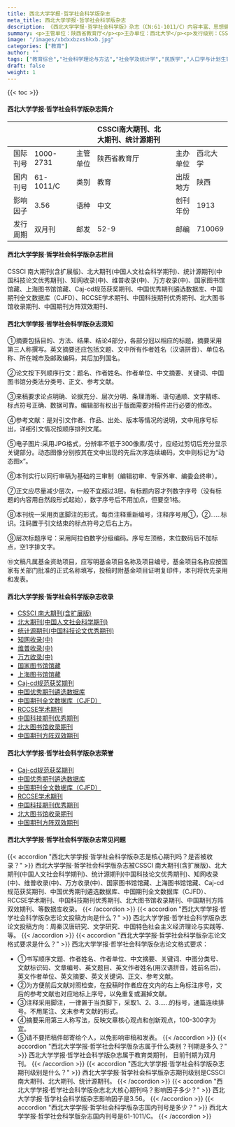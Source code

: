 ```yaml
---
title: 西北大学学报·哲学社会科学版杂志
meta_title: 西北大学学报·哲学社会科学版杂志
description: 《西北大学学报·哲学社会科学版》杂志（CN:61-1011/C）内容丰富、思想健康，1913年创刊，目前以双月刊形式发行，刊物对外积极扩大宣传，致力于提高杂志质量与影响。它面向全国高校师生、社会科学研究者以及相关领域的专业人士，提供了一个发表哲学、社会学、政治学、经济学、法学、教育学、文学等领域研究成果的平台。该期刊通常以季刊的形式出版，内容涵盖哲学和各分支学科的前沿研究，致力于推动哲学社会科学的研究和学术交流。 《西北大学学报·哲学社会科学版》致力于促进哲学社会科学理论的创新和发展，鼓励原创性研究，特别是对当代中国社会经济发展有深刻影响的课题进行深入探讨。它旨在通过发表高质量的学术论文、研究报告、学术评论等形式，为哲学社会科学的学术研究和实践应用提供交流平台。 该杂志坚持学术性、前瞻性和实用性的原则，关注哲学社会科学研究的前沿问题和热点话题，倡导跨学科的综合性研究。它鼓励学者们采用多元化的研究方法，包括定性研究和定量研究，以及实证研究和理论研究，以期为哲学社会科学的发展贡献新的视角和思考。
summary: <p>主管单位：陕西省教育厅</p><p>主办单位：西北大学</p><p>发行级别：CSSCI南大期刊、北大期刊、统计源期刊</p><p>发行周期：双月刊</p>
image: "/images/xbdxxbzxshkxb.jpg"
categories: ["教育"]
author: ""
tags: ["教育综合","社会科学理论与方法","社会学及统计学","民族学","人口学与计划生育","人才学与劳动科学","教育理论与教育管理","学前教育","初等教育","中等教育","高等教育","职业教育","成人教育与特殊教育","体育",]
draft: false
weight: 1
---
```


{{< toc >}}

#### 西北大学学报·哲学社会科学版杂志简介
|               |                               |               | CSSCI南大期刊、北大期刊、统计源期刊        |               |                           |
| ------------: | :---------------------------- | ------------: | :---------------------------- | ------------: | :------------------------ |
| 国际刊号      | 1000-2731   | 主管单位      | 陕西省教育厅     | 主办单位      | 西北大学     |
| 国内刊号      | 61-1011/C        | 类别          | 教育       | 出版地方      | 陕西           |
| 影响因子      | 3.56        | 语种          | 中文             | 创刊年份      | 1913    |
| 发行周期      | 双月刊    | 邮发          | 52-9              | 邮编          | 710069      |

#### 西北大学学报·哲学社会科学版杂志栏目
<span>CSSCI 南大期刊(含扩展版)</span>、<span>北大期刊(中国人文社会科学期刊)</span>、<span>统计源期刊(中国科技论文优秀期刊)</span>、<span>知网收录(中)</span>、<span>维普收录(中)</span>、<span>万方收录(中)</span>、<span>国家图书馆馆藏</span>、<span>上海图书馆馆藏</span>、<span>Caj-cd规范获奖期刊</span>、<span>中国优秀期刊遴选数据库</span>、<span>中国期刊全文数据库（CJFD）</span>、<span>RCCSE学术期刊</span>、<span>中国科技期刊优秀期刊</span>、<span>北大图书馆收录期刊</span>、<span>中国期刊方阵双效期刊</span>、

#### 西北大学学报·哲学社会科学版杂志须知
<p><p>
	①摘要包括目的、方法、结果、结论4部分，各部分冠以相应的标题，摘要采用第三人称撰写。英文摘要还应包括文题、文中所有作者姓名（汉语拼音）、单位名称、所在城市及邮政编码，其后加列国名。
</p><p>
	②论文按下列顺序行文：题名、作者姓名、作者单位、中文摘要、关键词、中国图书馆分类法分类号、正文、参考文献。
</p><p>
	③来稿要求论点明确、论据充分、层次分明、条理清晰、语句通顺、文字精练、标点符号正确、数据可靠。编辑部有权出于版面需要对稿件进行必要的修改。
</p><p>
	④参考文献：是对引文作者、作品、出处、版本等情况的说明，文中用序号标出，详细引文情况按顺序排列文尾。
</p><p>
	⑤电子图片:采用JPG格式，分辨率不低于300像素/英寸，应经过剪切后充分显示关键部分。动态图像分别按其在文中出现的先后次序连续编码，文中则标记为“动态图x”。
</p><p>
	⑥本刊实行以同行审稿为基础的三审制（编辑初审、专家外审、编委会终审）。
</p><p>
	⑦正文应尽量减少层次，一般不宜超过3层。有标题内容才列数字序号（没有标题的内容用自然段形式起始），数字序号后不用加点，但要空1格。
</p><p>
	⑧本刊统一采用页底脚注的形式，每页注释重新编号，注释序号用①，②……标识。注码置于引文结束的标点符号之后右上方。
</p><p>
	⑨层次标题序号：采用阿拉伯数字分级编码。序号左顶格，末位数码后不加标点，空1字排文字。
</p><p>
	⑩文稿凡属基金资助项目，应写明基金项目名称及项目编号，基金项目名称应按国家有关部门批准的正式名称填写，投稿时附基金项目证明复印件，本刊将优先录用和发表。
</p></p>


#### 西北大学学报·哲学社会科学版杂志收录
<ul>
    <li class="inline-block">
        <a class="bg-theme-light hover:bg-primary dark:bg-darkmode-theme-light dark:hover:bg-darkmode-primary dark:hover:text-dark m-1 block rounded px-3 py-1 hover:text-white" href="#西北大学学报·哲学社会科学版杂志收录">
        CSSCI 南大期刊(含扩展版)
        </a>
    </li>
    <li class="inline-block">
        <a class="bg-theme-light hover:bg-primary dark:bg-darkmode-theme-light dark:hover:bg-darkmode-primary dark:hover:text-dark m-1 block rounded px-3 py-1 hover:text-white" href="#西北大学学报·哲学社会科学版杂志收录">
        北大期刊(中国人文社会科学期刊)
        </a>
    </li>
    <li class="inline-block">
        <a class="bg-theme-light hover:bg-primary dark:bg-darkmode-theme-light dark:hover:bg-darkmode-primary dark:hover:text-dark m-1 block rounded px-3 py-1 hover:text-white" href="#西北大学学报·哲学社会科学版杂志收录">
        统计源期刊(中国科技论文优秀期刊)
        </a>
    </li>
    <li class="inline-block">
        <a class="bg-theme-light hover:bg-primary dark:bg-darkmode-theme-light dark:hover:bg-darkmode-primary dark:hover:text-dark m-1 block rounded px-3 py-1 hover:text-white" href="#西北大学学报·哲学社会科学版杂志收录">
        知网收录(中)
        </a>
    </li>
    <li class="inline-block">
        <a class="bg-theme-light hover:bg-primary dark:bg-darkmode-theme-light dark:hover:bg-darkmode-primary dark:hover:text-dark m-1 block rounded px-3 py-1 hover:text-white" href="#西北大学学报·哲学社会科学版杂志收录">
        维普收录(中)
        </a>
    </li>
    <li class="inline-block">
        <a class="bg-theme-light hover:bg-primary dark:bg-darkmode-theme-light dark:hover:bg-darkmode-primary dark:hover:text-dark m-1 block rounded px-3 py-1 hover:text-white" href="#西北大学学报·哲学社会科学版杂志收录">
        万方收录(中)
        </a>
    </li>
    <li class="inline-block">
        <a class="bg-theme-light hover:bg-primary dark:bg-darkmode-theme-light dark:hover:bg-darkmode-primary dark:hover:text-dark m-1 block rounded px-3 py-1 hover:text-white" href="#西北大学学报·哲学社会科学版杂志收录">
        国家图书馆馆藏
        </a>
    </li>
    <li class="inline-block">
        <a class="bg-theme-light hover:bg-primary dark:bg-darkmode-theme-light dark:hover:bg-darkmode-primary dark:hover:text-dark m-1 block rounded px-3 py-1 hover:text-white" href="#西北大学学报·哲学社会科学版杂志收录">
        上海图书馆馆藏
        </a>
    </li>
    <li class="inline-block">
        <a class="bg-theme-light hover:bg-primary dark:bg-darkmode-theme-light dark:hover:bg-darkmode-primary dark:hover:text-dark m-1 block rounded px-3 py-1 hover:text-white" href="#西北大学学报·哲学社会科学版杂志收录">
        Caj-cd规范获奖期刊
        </a>
    </li>
    <li class="inline-block">
        <a class="bg-theme-light hover:bg-primary dark:bg-darkmode-theme-light dark:hover:bg-darkmode-primary dark:hover:text-dark m-1 block rounded px-3 py-1 hover:text-white" href="#西北大学学报·哲学社会科学版杂志收录">
        中国优秀期刊遴选数据库
        </a>
    </li>
    <li class="inline-block">
        <a class="bg-theme-light hover:bg-primary dark:bg-darkmode-theme-light dark:hover:bg-darkmode-primary dark:hover:text-dark m-1 block rounded px-3 py-1 hover:text-white" href="#西北大学学报·哲学社会科学版杂志收录">
        中国期刊全文数据库（CJFD）
        </a>
    </li>
    <li class="inline-block">
        <a class="bg-theme-light hover:bg-primary dark:bg-darkmode-theme-light dark:hover:bg-darkmode-primary dark:hover:text-dark m-1 block rounded px-3 py-1 hover:text-white" href="#西北大学学报·哲学社会科学版杂志收录">
        RCCSE学术期刊
        </a>
    </li>
    <li class="inline-block">
        <a class="bg-theme-light hover:bg-primary dark:bg-darkmode-theme-light dark:hover:bg-darkmode-primary dark:hover:text-dark m-1 block rounded px-3 py-1 hover:text-white" href="#西北大学学报·哲学社会科学版杂志收录">
        中国科技期刊优秀期刊
        </a>
    </li>
    <li class="inline-block">
        <a class="bg-theme-light hover:bg-primary dark:bg-darkmode-theme-light dark:hover:bg-darkmode-primary dark:hover:text-dark m-1 block rounded px-3 py-1 hover:text-white" href="#西北大学学报·哲学社会科学版杂志收录">
        北大图书馆收录期刊
        </a>
    </li>
    <li class="inline-block">
        <a class="bg-theme-light hover:bg-primary dark:bg-darkmode-theme-light dark:hover:bg-darkmode-primary dark:hover:text-dark m-1 block rounded px-3 py-1 hover:text-white" href="#西北大学学报·哲学社会科学版杂志收录">
        中国期刊方阵双效期刊
        </a>
    </li>
</ul>



#### 西北大学学报·哲学社会科学版杂志荣誉
<ul>
    <li class="inline-block">
        <a class="bg-theme-light hover:bg-primary dark:bg-darkmode-theme-light dark:hover:bg-darkmode-primary dark:hover:text-dark m-1 block rounded px-3 py-1 hover:text-white" href="#西北大学学报·哲学社会科学版杂志荣誉">
        Caj-cd规范获奖期刊
        </a>
    </li>
    <li class="inline-block">
        <a class="bg-theme-light hover:bg-primary dark:bg-darkmode-theme-light dark:hover:bg-darkmode-primary dark:hover:text-dark m-1 block rounded px-3 py-1 hover:text-white" href="#西北大学学报·哲学社会科学版杂志荣誉">
        中国优秀期刊遴选数据库
        </a>
    </li>
    <li class="inline-block">
        <a class="bg-theme-light hover:bg-primary dark:bg-darkmode-theme-light dark:hover:bg-darkmode-primary dark:hover:text-dark m-1 block rounded px-3 py-1 hover:text-white" href="#西北大学学报·哲学社会科学版杂志荣誉">
        中国期刊全文数据库（CJFD）
        </a>
    </li>
    <li class="inline-block">
        <a class="bg-theme-light hover:bg-primary dark:bg-darkmode-theme-light dark:hover:bg-darkmode-primary dark:hover:text-dark m-1 block rounded px-3 py-1 hover:text-white" href="#西北大学学报·哲学社会科学版杂志荣誉">
        RCCSE学术期刊
        </a>
    </li>
    <li class="inline-block">
        <a class="bg-theme-light hover:bg-primary dark:bg-darkmode-theme-light dark:hover:bg-darkmode-primary dark:hover:text-dark m-1 block rounded px-3 py-1 hover:text-white" href="#西北大学学报·哲学社会科学版杂志荣誉">
        中国科技期刊优秀期刊
        </a>
    </li>
    <li class="inline-block">
        <a class="bg-theme-light hover:bg-primary dark:bg-darkmode-theme-light dark:hover:bg-darkmode-primary dark:hover:text-dark m-1 block rounded px-3 py-1 hover:text-white" href="#西北大学学报·哲学社会科学版杂志荣誉">
        北大图书馆收录期刊
        </a>
    </li>
    <li class="inline-block">
        <a class="bg-theme-light hover:bg-primary dark:bg-darkmode-theme-light dark:hover:bg-darkmode-primary dark:hover:text-dark m-1 block rounded px-3 py-1 hover:text-white" href="#西北大学学报·哲学社会科学版杂志荣誉">
        中国期刊方阵双效期刊
        </a>
    </li>
</ul>












#### 西北大学学报·哲学社会科学版杂志常见问题
{{< accordion "西北大学学报·哲学社会科学版杂志是核心期刊吗？是否被收录？" >}}
西北大学学报·哲学社会科学版杂志被CSSCI 南大期刊(含扩展版)、北大期刊(中国人文社会科学期刊)、统计源期刊(中国科技论文优秀期刊)、知网收录(中)、维普收录(中)、万方收录(中)、国家图书馆馆藏、上海图书馆馆藏、Caj-cd规范获奖期刊、中国优秀期刊遴选数据库、中国期刊全文数据库（CJFD）、RCCSE学术期刊、中国科技期刊优秀期刊、北大图书馆收录期刊、中国期刊方阵双效期刊、等数据库收录。
{{< /accordion >}}
{{< accordion "西北大学学报·哲学社会科学版杂志论文投稿方向是什么？" >}}
西北大学学报·哲学社会科学版杂志论文投稿方向：周秦汉唐研究、文学研究、中国特色社会主义经济理论与实践等、等。
{{< /accordion >}}
{{< accordion "西北大学学报·哲学社会科学版杂志论文格式要求是什么？" >}}
西北大学学报·哲学社会科学版杂志论文格式要求：
- ①书写顺序文题、作者姓名、作者单位、中文摘要、关键词、中图分类号、文献标识码、文章编号、英文题目、英文作者姓名(用汉语拼音，姓前名后)，英文作者单位、英文摘要、英文关键词、正文、参考文献。
- ②为方便前后文献对照检查，在投稿时作者应在文内的右上角标注序号，文后的参考文献也对应地标上序号，以免重复或漏掉文献。
- ③注释采用脚注，一律置于当页脚下，采取1、2、3……的标号，通篇连续排号。不用尾注、文末参考文献的形式。
- ④摘要采用第三人称写法，反映文章核心观点和创新观点，100-300字为宜。
- ⑤请不要把稿件邮寄给个人，以免影响审稿和发表。
{{< /accordion >}}
{{< accordion "西北大学学报·哲学社会科学版杂志属于什么类别？刊期是多久？" >}}
西北大学学报·哲学社会科学版杂志属于教育类期刊， 目前刊期为双月刊。
{{< /accordion >}}
{{< accordion "西北大学学报·哲学社会科学版杂志期刊级别是什么？" >}}
西北大学学报·哲学社会科学版杂志期刊级别是CSSCI南大期刊、北大期刊、统计源期刊。
{{< /accordion >}}
{{< accordion "西北大学学报·哲学社会科学版杂志北大核心期刊吗？影响因子多少？" >}}
西北大学学报·哲学社会科学版杂志影响因子是3.56。
{{< /accordion >}}
{{< accordion "西北大学学报·哲学社会科学版杂志国内刊号是多少？" >}}
西北大学学报·哲学社会科学版杂志国内刊号是61-1011/C。
{{< /accordion >}}